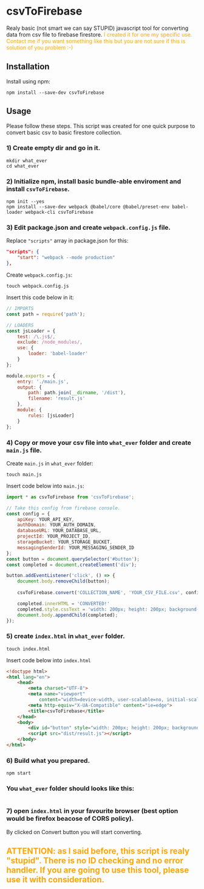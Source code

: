 # csvToFirebase
Realy basic (not smart we can say STUPID) javascript tool for converting data from csv file to firebase firestore.
<span style="color:orange">I created it for one my specific use. Contact me if you want something like this but you are not sure if this is solution of you problem :-)</span>

## Installation
Install using npm:
```
npm install --save-dev csvToFirebase
```

## Usage
Please follow these steps. This script was created for one quick purpose to convert basic csv to basic firestore collection.

### 1) Create empty dir and go in it.
```
mkdir what_ever
cd what_ever
```
### 2) Initialize npm, install basic bundle-able enviroment and install `csvToFirebase`.
```
npm init --yes
npm install --save-dev webpack @babel/core @babel/preset-env babel-loader webpack-cli csvToFirebase
```
### 3) Edit package.json and create `webpack.config.js` file.
Replace `"scripts"` array in package.json for this:
```JSON
"scripts": {
    "start": "webpack --mode production"
},
```
Create `webpack.config.js`:
```
touch webpack.config.js
```
Insert this code below in it:
```javascript
// IMPORTS
const path = require('path');

// LOADERS
const jsLoader = {
	test: /\.js$/,
	exclude: /node_modules/,
	use: {
		loader: 'babel-loader'
	}
};

module.exports = {
	entry: './main.js',
	output: {
		path: path.join(__dirname, '/dist'),
		filename: 'result.js'
	},
	module: {
		rules: [jsLoader]
	}
};
```
### 4) Copy or move your csv file into `what_ever` folder and create `main.js` file.
Create `main.js` in `what_ever` folder:
```
touch main.js
```
Insert code below into `main.js`:
```javascript
import * as csvToFirebase from 'csvToFirebase';

// Take this config from firebase console.
const config = {
    apiKey: YOUR_API_KEY,
    authDomain: YOUR_AUTH_DOMAIN,
    databaseURL: YOUR_DATABASE_URL,
    projectId: YOUR_PROJECT_ID,
    storageBucket: YOUR_STORAGE_BUCKET,
    messagingSenderId: YOUR_MESSAGING_SENDER_ID
};
const button = document.querySelector('#button');
const completed = document,createElement('div');

button.addEventListener('click', () => {
    document.body.removeChild(button);
    
    csvToFirebase.convert('COLLECTION_NAME', 'YOUR_CSV_FILE.csv', config);

    completed.innerHTML = 'CONVERTED!'
    completed.style.cssText = 'width: 200px; height: 200px; background-color: green; margin: 30px auto;'
    document.body.appendChild(completed);
});
```

### 5) create `index.html` in `what_ever` folder.
```
touch index.html
```
Insert code below into `index.html`
```html
<!doctype html>
<html lang="en">
    <head>
        <meta charset="UTF-8">
        <meta name="viewport"
            content="width=device-width, user-scalable=no, initial-scale=1.0, maximum-scale=1.0, minimum-scale=1.0">
        <meta http-equiv="X-UA-Compatible" content="ie=edge">
        <title>csvToFirebase</title>
    </head>
    <body>
        <div id="button" style="width: 200px; height: 200px; background-color: red; margin: 30px auto;">CONVERT!</div>
        <script src="dist/result.js"></script>
    </body>
</html>
```

### 6) Build what you prepared.
```
npm start
```
### You `what_ever` folder should looks like this:
```

```
### 7) open `index.html` in your favourite browser (best option would be firefox beacose of CORS policy).
By clicked on Convert button you will start converting.

## <span style="color:orange">ATTENTION: as I said before, this script is realy "stupid". There is no ID checking and no error handler. If you are going to use this tool, please use it with consideration.</span>